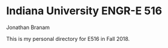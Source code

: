 # Indiana University ENGR-E 516
Jonathan Branam

This is my personal directory for E516 in Fall 2018.

